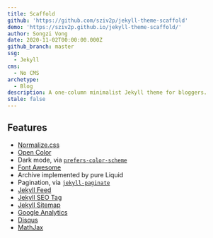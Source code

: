 ```yaml
---
title: Scaffold
github: 'https://github.com/sziv2p/jekyll-theme-scaffold'
demo: 'https://sziv2p.github.io/jekyll-theme-scaffold/'
author: Songzi Vong
date: 2020-11-02T00:00:00.000Z
github_branch: master
ssg:
  - Jekyll
cms:
  - No CMS
archetype:
  - Blog
description: A one-column minimalist Jekyll theme for bloggers.
stale: false
---
```


## Features

- [Normalize.css](https://necolas.github.io/normalize.css/)
- [Open Color](https://yeun.github.io/open-color/)
- Dark mode, via [`prefers-color-scheme`](https://developer.mozilla.org/en-US/docs/Web/CSS/@media/prefers-color-scheme)
- [Font Awesome](https://fontawesome.com/)
- Archive implemented by pure Liquid
- Pagination, via [`jekyll-paginate`](https://rubygems.org/gems/jekyll-paginate)
- [Jekyll Feed](https://github.com/jekyll/jekyll-feed/)
- [Jekyll SEO Tag](https://github.com/jekyll/jekyll-seo-tag/)
- [Jekyll Sitemap](https://github.com/jekyll/jekyll-sitemap/)
- [Google Analytics](https://analytics.google.com/)
- [Disqus](https://disqus.com/)
- [MathJax](https://www.mathjax.org/)
